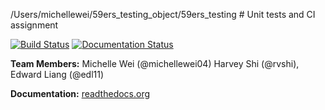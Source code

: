 /Users/michellewei/59ers_testing_object/59ers_testing # Unit tests and CI assignment

[![Build Status](https://travis-ci.org/michellewei04/59ers_testing.svg?branch=master)](https://travis-ci.org/michellewei04/59ers_testing)
[![Documentation Status](http://readthedocs.org/projects/yw145/OOP/badge/?version=latest)](http://59ers-testing.readthedocs.io/en/latest/?badge=latest)

__Team Members:__ Michelle Wei (@michellewei04) Harvey Shi (@rvshi), Edward Liang (@edl11)

__Documentation:__ [readthedocs.org](http://59ers-testing.readthedocs.io/en/latest/)
